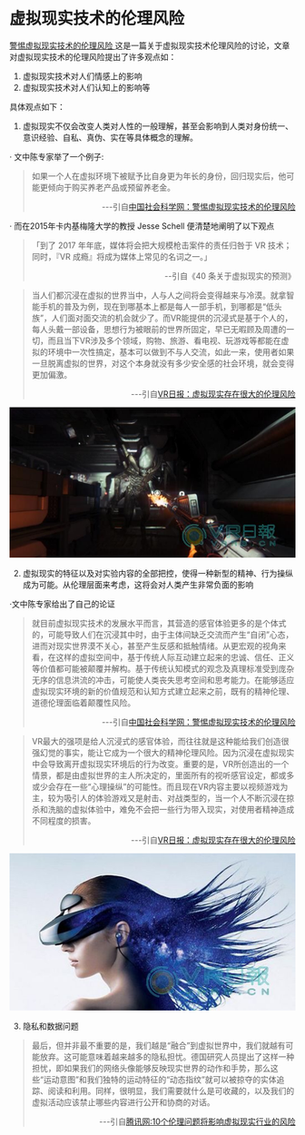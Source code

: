 # 虚拟现实技术的伦理风险

<a href="http://www.cssn.cn/zx/201607/t20160729_3140339_1.shtml">警惕虚拟现实技术的伦理风险 </a>这是一篇关于虚拟现实技术伦理风险的讨论，文章对虚拟现实技术的伦理风险提出了许多观点如：

1. 虚拟现实技术对人们情感上的影响
2. 虚拟现实技术对人们认知上的影响等

具体观点如下：<br/>
1. 虚拟现实不仅会改变人类对人性的一般理解，甚至会影响到人类对身份统一、意识经验、自私、真伪、实在等具体概念的理解。

·   文中陈专家举了一个例子:
<blockquote>
如果一个人在虚拟环境下被赋予比自身更为年长的身份，回归现实后，他可能更倾向于购买养老产品或预留养老金。
<p align = "right"> ---引自<a href="http://www.cssn.cn/zx/201607/t20160729_3140339_1.shtml">中国社会科学网：警惕虚拟现实技术的伦理风险 </a></p>
</blockquote>

·  而在2015年卡内基梅隆大学的教授 Jesse Schell 便清楚地阐明了以下观点
<blockquote>「到了 2017 年年底，媒体将会把大规模枪击案件的责任归咎于 VR 技术；同时，『VR 成瘾』将成为媒体上常见的名词之一。」
<p align = "right">--引自《40 条关于虚拟现实的预测》</p>
</blockquote>

<blockquote>
当人们都沉浸在虚拟的世界当中，人与人之间将会变得越来与冷漠。就拿智能手机的普及为例，现在到哪基本上都是每人一部手机，到哪都是“低头族”，人们面对面交流的机会就少了。而VR能提供的沉浸式是基于个人的，每人头戴一部设备，思想行为被眼前的世界所固定，早已无暇顾及周遭的一切，而且当下VR涉及多个领域，购物、旅游、看电视、玩游戏等都能在虚拟的环境中一次性搞定，基本可以做到不与人交流，如此一来，使用者如果一旦脱离虚拟的世界，对这个本身就没有多少安全感的社会环境，就会变得更加偏激。
<p align = "right"> ---引自<a href = "http://www.vrrb.cn/guandian/5259.html">VR日报：虚拟现实存在很大的伦理风险</a></p>
</blockquote>

![](images/vr0.jpg)

2. 虚拟现实的特征以及对实验内容的全部把控，使得一种新型的精神、行为操纵成为可能。从伦理层面来考虑，这将会对人类产生非常负面的影响

·文中陈专家给出了自己的论证
<blockquote>
就目前虚拟现实技术的发展水平而言，其营造的感官体验更多的是个体式的，可能导致人们在沉浸其中时，由于主体间缺乏交流而产生“自闭”心态，进而对现实世界漠不关心，甚至产生反感和抵触情绪。从更宏观的视角来看，在这样的虚拟空间中，基于传统人际互动建立起来的忠诚、信任、正义等价值都可能被颠覆并解构。基于传统认知模式的观念及真理标准受到庞杂无序的信息洪流的冲击，可能使人类丧失思考空间和思考能力。在能够适应虚拟现实环境的新的价值规范和认知方式建立起来之前，既有的精神伦理、道德伦理面临着颠覆性风险。
<p align = "right"> ---引自<a href="http://www.cssn.cn/zx/201607/t20160729_3140339_1.shtml">中国社会科学网：警惕虚拟现实技术的伦理风险 </a></p>
</blockquote>
<blockquote>
VR最大的强项是给人沉浸式的感官体验，而往往就是这种能给我们创造很强幻觉的事实，能让它成为一个很大的精神伦理风险。因为沉浸在虚拟现实中会导致离开虚拟现实环境后的行为改变。重要的是，VR所创造出的一个情景，都是由虚拟世界的主人所决定的，里面所有的视听感官设定，都或多或少会存在一些“心理操纵”的可能性。而且现在VR内容主要以视频游戏为主，较为吸引人的体验游戏又是射击、对战类型的，当一个人不断沉浸在掠杀和洗脑的虚拟体验中，难免不会把一些行为带入现实，对使用者精神造成不同程度的损害。
<p align = "right"> ---引自<a href = "http://www.vrrb.cn/guandian/5259.html">VR日报：虚拟现实存在很大的伦理风险</a></p>
</blockquote>

![](images/vr1.jpg)

3. 隐私和数据问题

<blockquote>
最后，但并非最不重要的是，我们越是“融合”到虚拟世界中，我们就越有可能放弃。这可能意味着越来越多的隐私担忧。德国研究人员提出了这样一种担忧，即如果我们的网络头像能够反映现实世界的动作和手势，那么这些“运动意图”和我们独特的运动特征的“动态指纹”就可以被掠夺的实体追踪、阅读和利用。同样，很明显，我们需要就什么是可收藏的，以及我们的虚拟活动应该禁止哪些内容进行公开和协商的对话。
<p align = "right"> ---引自<a href = "https://xw.qq.com/cmsid/20180105A0MIYX">腾讯网:10个伦理问题将影响虚拟现实行业的风险</a></p>
</blockquote>
